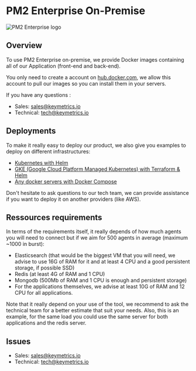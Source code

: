 # PM2 Enterprise On-Premise

![PM2 Enterprise logo](https://pm2.io/_nuxt/img/f0a5c4e.svg)

## Overview

To use PM2 Enterprise on-premise, we provide Docker images containing all of our Application (front-end and back-end).

You only need to create a account on [hub.docker.com](https://hub.docker.com/), we allow this account to pull our images so you can install them in your servers.

If you have any questions :

- Sales: sales@keymetrics.io
- Technical: tech@keymetrics.io

## Deployments

To make it really easy to deploy our product, we also give you examples to deploy on different infrastructures:

- [Kubernetes with Helm](https://github.com/keymetrics/on-premise/blob/master/docs/HELM.md)
- [GKE (Google Cloud Platform Managed Kubernetes) with Terraform & Helm](https://github.com/keymetrics/on-premise/blob/master/docs/GCP.md)
- [Any docker servers with Docker Compose](https://github.com/keymetrics/on-premise/blob/master/docs/BAREMETAL.md)

Don't hesitate to ask questions to our tech team, we can provide assistance if you want to deploy it on another providers (like AWS).

## Ressources requirements

In terms of the requirements itself, it really depends of how much agents you will need to connect but if we aim for 500 agents in average (maximum ~1000 in burst):

- Elasticsearch (that would be the biggest VM that you will need, we advise to use 16G of RAM for it and at least 4 CPU and a good persistent storage, if possible SSD)
- Redis (at least 4G of RAM and 1 CPU)
- Mongodb (500Mb of RAM and 1 CPU is enough and persistent storage)
- For the applications themselves, we advise at least 10G of RAM and 12 CPU for all applications.

Note that it really depend on your use of the tool, we recommend to ask the technical team for a better estimate that suit your needs.
Also, this is an example, for the same load you could use the same server for both applications and the redis server.

## Issues

- Sales: sales@keymetrics.io
- Technical: tech@keymetrics.io
